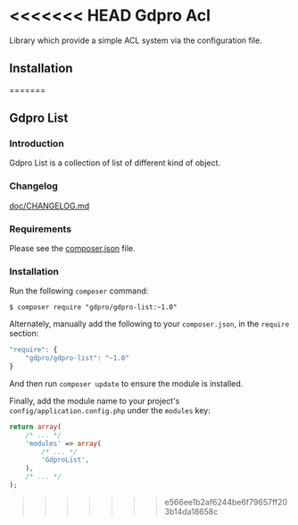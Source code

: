 <<<<<<< HEAD
Gdpro Acl
=========


Library which provide a simple ACL system via the configuration file.


Installation
------------
=======
## Gdpro List



### Introduction

Gdpro List is a collection of list of different kind of object.


### Changelog

[doc/CHANGELOG.md](doc/CHANGELOG.md)


### Requirements

Please see the [composer.json](composer.json) file.


### Installation

Run the following `composer` command:

```console
$ composer require "gdpro/gdpro-list:~1.0"
```

Alternately, manually add the following to your `composer.json`, in
the `require` section:

```javascript
"require": {
    "gdpro/gdpro-list": "~1.0"
}
```

And then run `composer update` to ensure the module is installed.

Finally, add the module name to your project's `config/application.config.php`
under the `modules` key:

```php
return array(
    /* ... */
    'modules' => array(
        /* ... */
        'GdproList',
    ),
    /* ... */
);
```
>>>>>>> e566ee1b2af6244be6f79657ff203b14da18658c
